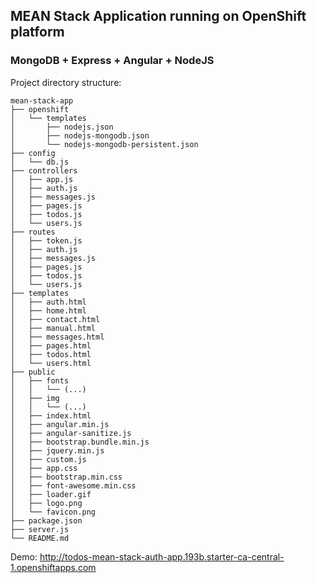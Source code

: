 ## MEAN Stack Application running on OpenShift platform

### MongoDB + Express + Angular + NodeJS

Project directory structure:

	mean-stack-app
	├── openshift
	│   └── templates
	│       ├── nodejs.json
	│       ├── nodejs-mongodb.json
	│       └── nodejs-mongodb-persistent.json
	├── config
	│   └── db.js
	├── controllers
	│   ├── app.js
	│   ├── auth.js
	│   ├── messages.js
	│   ├── pages.js
	│   ├── todos.js
	│   └── users.js
	├── routes
	│   ├── token.js
	│   ├── auth.js
	│   ├── messages.js
	│   ├── pages.js
	│   ├── todos.js
	│   └── users.js
	├── templates
	│   ├── auth.html
	│   ├── home.html
	│   ├── contact.html
	│   ├── manual.html
	│   ├── messages.html
	│   ├── pages.html
	│   ├── todos.html
	│   └── users.html
	├── public
	│   ├── fonts
	│   │   └── (...)
	│   ├── img
	│   │   └── (...)
	│   ├── index.html
	│   ├── angular.min.js
	│   ├── angular-sanitize.js
	│   ├── bootstrap.bundle.min.js
	│   ├── jquery.min.js
	│   ├── custom.js
	│   ├── app.css
	│   ├── bootstrap.min.css
	│   ├── font-awesome.min.css
	│   ├── loader.gif
	│   ├── logo.png
	│   └── favicon.png
	├── package.json
	├── server.js
	└── README.md

Demo: http://todos-mean-stack-auth-app.193b.starter-ca-central-1.openshiftapps.com
